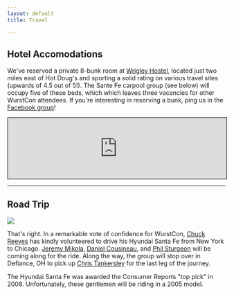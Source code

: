 ```yaml
---
layout: default
title: Travel

---
```

## Hotel Accomodations

We've reserved a private 8-bunk room at [Wrigley Hostel][hostel], located just
two miles east of Hot Doug's and sporting a solid rating on various travel sites
(upwards of 4.5 out of 5!). The Sante Fe carpool group (see below) will occupy
five of these beds, which which leaves three vacancies for other WurstCon
attendees. If you're interesting in reserving a bunk, ping us in the
[Facebook group][facebook]!

<iframe style="width: 100%; height: 10em; border: 2px solid #666" frameborder="0" src="https://www.google.com/maps/embed/v1/place?key=AIzaSyA5w1FeS3IO8AEPLkfGajAnnzh0gZU5jnU&q=3514+N+Sheffield+Ave%2C+Chicago%2C+IL+60657"></iframe>

----

## Road Trip

<img src="/images/roadtrip.jpg" class="img-responsive img-rounded">

That's right. In a remarkable vote of confidence for WurstCon, [Chuck Reeves]
has kindly volunteered to drive his Hyundai Santa Fe from New York to Chicago.
[Jeremy Mikola], [Daniel Cousineau], and [Phil Sturgeon] will be coming along
for the ride. Along the way, the group will stop over in Defiance, OH to pick up
[Chris Tankersley] for the last leg of the journey.

The Hyundai Santa Fe was awarded the Consumer Reports "top pick" in 2008.
Unfortunately, these gentlemen will be riding in a 2005 model.

  [Airbnb]: https://www.airbnb.com/s/Chicago--IL
  [Chris Tankersley]: http://twitter.com/dragonmantank
  [Chuck Reeves]: https://twitter.com/manchuck
  [Daniel Cousineau]: https://twitter.com/dcousineau
  [facebook]: https://www.facebook.com/events/280807642103459
  [hostel]: http://www.wrigleyhostel.com/
  [Jeremy Mikola]: https://twitter.com/jmikola
  [Phil Sturgeon]: https://twitter.com/philsturgeon
